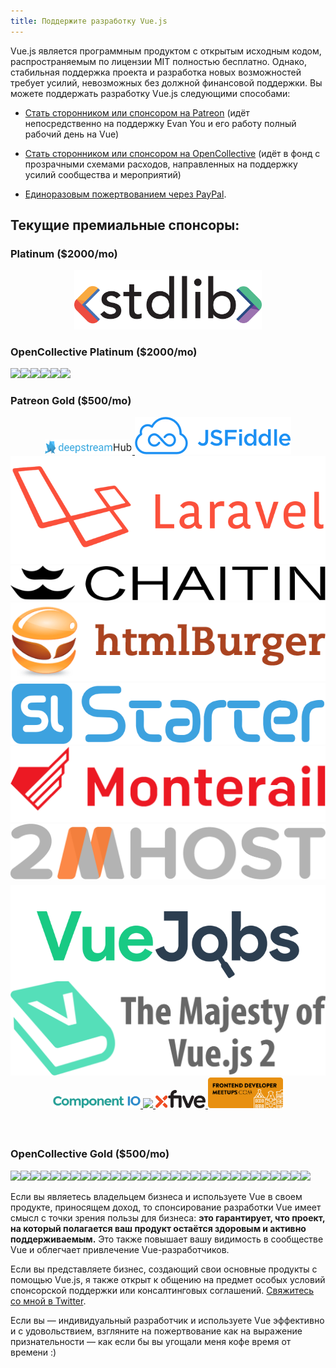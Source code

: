 ```yaml
---
title: Поддержите разработку Vue.js
---
```


Vue.js является программным продуктом с открытым исходным кодом, распространяемым по лицензии MIT полностью бесплатно.
Однако, стабильная поддержка проекта и разработка новых возможностей требует усилий, невозможных без должной финансовой поддержки. Вы можете поддержать разработку Vue.js следующими способами:

- [Стать сторонником или спонсором на Patreon](https://www.patreon.com/evanyou) (идёт непосредственно на поддержку Evan You и его работу полный рабочий день на Vue)

- [Стать сторонником или спонсором на OpenCollective](https://opencollective.com/vuejs) (идёт в фонд с прозрачными схемами расходов, направленных на поддержку усилий сообщества и мероприятий)

- [Единоразовым пожертвованием через PayPal](https://www.paypal.me/evanyou).

## Текущие премиальные спонсоры:

### Platinum ($2000/mo)

<p style="text-align: center;">
  <a href="https://stdlib.com">
    <img style="width: 300px;" src="/images/stdlib.png">
  </a>
</p>

### OpenCollective Platinum ($2000/mo)

<p class="open-collective-sponsors sponsor-section">
  <a href="https://opencollective.com/vuejs/platinumsponsor/0/website" target="_blank"><img src="https://opencollective.com/vuejs/platinumsponsor/0/avatar.svg"></a><a href="https://opencollective.com/vuejs/platinumsponsor/1/website" target="_blank"><img src="https://opencollective.com/vuejs/platinumsponsor/1/avatar.svg"></a><a href="https://opencollective.com/vuejs/platinumsponsor/2/website" target="_blank"><img src="https://opencollective.com/vuejs/platinumsponsor/2/avatar.svg"></a><a href="https://opencollective.com/vuejs/platinumsponsor/3/website" target="_blank"><img src="https://opencollective.com/vuejs/platinumsponsor/3/avatar.svg"></a><a href="https://opencollective.com/vuejs/platinumsponsor/4/website" target="_blank"><img src="https://opencollective.com/vuejs/platinumsponsor/4/avatar.svg"></a><a href="https://opencollective.com/vuejs/platinumsponsor/5/website" target="_blank"><img src="https://opencollective.com/vuejs/platinumsponsor/5/avatar.svg"></a>
</p>

### Patreon Gold ($500/mo)

<p style="text-align: center; margin-top: 0; margin-bottom: 60px" class="sponsors-page">
  <a href="https://deepstreamhub.com" target="_blank" style="width: 140px; top: 1px;">
    <img src="/images/deepstream.png" style="width: 140px;">
  </a><a href="https://jsfiddle.net">
    <img src="/images/jsfiddle.png">
  </a><a href="https://laravel.com">
    <img src="/images/laravel.png">
  </a><a href="https://chaitin.cn">
    <img src="/images/chaitin.png">
  </a><a href="https://htmlburger.com" target="_blank">
    <img src="/images/htmlburger.png">
  </a><a href="https://starter.someline.com/" target="_blank">
    <img src="/images/someline.png">
  </a><a href="http://monterail.com/" target="_blank">
    <img src="/images/monterail.png">
  </a><a href="https://www.2mhost.com/" target="_blank">
    <img src="/images/2mhost.png">
  </a><a href="https://vuejobs.com/?ref=vuejs" target="_blank" style="position: relative; top: 6px;">
    <img src="/images/vuejobs.png">
  </a><a href="https://leanpub.com/vuejs2" target="_blank">
    <img src="/images/tmvuejs2.png">
  </a><a href="https://component.io" target="_blank" style="width: 140px;">
    <img src="/images/component_io.png" style="width: 140px;">
  </a><a href="https://www.v2ex.com/t/379389" target="_blank" style="width: 120px;">
    <img src="/images/v2exer.png" style="width: 120px;">
  </a><a href="https://www.xfive.co/" target="_blank" style="width: 80px;">
    <img src="/images/xfive.png" style="width: 80px;">
  </a><a href="http://www.frontenddevelopermeetups.com/" target="_blank" style="width: 120px;">
    <img src="/images/frontend-meetups.png" style="width: 120px;">
  </a>
</p>

### OpenCollective Gold ($500/mo)

<p class="open-collective-sponsors sponsor-section">
  <a href="https://opencollective.com/vuejs/goldsponsor/0/website" target="_blank"><img src="https://opencollective.com/vuejs/goldsponsor/0/avatar.svg"></a><a href="https://opencollective.com/vuejs/goldsponsor/1/website" target="_blank"><img src="https://opencollective.com/vuejs/goldsponsor/1/avatar.svg"></a><a href="https://opencollective.com/vuejs/goldsponsor/2/website" target="_blank"><img src="https://opencollective.com/vuejs/goldsponsor/2/avatar.svg"></a><a href="https://opencollective.com/vuejs/goldsponsor/3/website" target="_blank"><img src="https://opencollective.com/vuejs/goldsponsor/3/avatar.svg"></a><a href="https://opencollective.com/vuejs/goldsponsor/4/website" target="_blank"><img src="https://opencollective.com/vuejs/goldsponsor/4/avatar.svg"></a><a href="https://opencollective.com/vuejs/goldsponsor/5/website" target="_blank"><img src="https://opencollective.com/vuejs/goldsponsor/5/avatar.svg"></a><a href="https://opencollective.com/vuejs/goldsponsor/6/website" target="_blank"><img src="https://opencollective.com/vuejs/goldsponsor/6/avatar.svg"></a><a href="https://opencollective.com/vuejs/goldsponsor/7/website" target="_blank"><img src="https://opencollective.com/vuejs/goldsponsor/7/avatar.svg"></a><a href="https://opencollective.com/vuejs/goldsponsor/8/website" target="_blank"><img src="https://opencollective.com/vuejs/goldsponsor/8/avatar.svg"></a><a href="https://opencollective.com/vuejs/goldsponsor/9/website" target="_blank"><img src="https://opencollective.com/vuejs/goldsponsor/9/avatar.svg"></a><a href="https://opencollective.com/vuejs/goldsponsor/10/website" target="_blank"><img src="https://opencollective.com/vuejs/goldsponsor/10/avatar.svg"></a><a href="https://opencollective.com/vuejs/goldsponsor/11/website" target="_blank"><img src="https://opencollective.com/vuejs/goldsponsor/11/avatar.svg"></a><a href="https://opencollective.com/vuejs/goldsponsor/12/website" target="_blank"><img src="https://opencollective.com/vuejs/goldsponsor/12/avatar.svg"></a><a href="https://opencollective.com/vuejs/goldsponsor/13/website" target="_blank"><img src="https://opencollective.com/vuejs/goldsponsor/13/avatar.svg"></a><a href="https://opencollective.com/vuejs/goldsponsor/14/website" target="_blank"><img src="https://opencollective.com/vuejs/goldsponsor/14/avatar.svg"></a><a href="https://opencollective.com/vuejs/goldsponsor/15/website" target="_blank"><img src="https://opencollective.com/vuejs/goldsponsor/15/avatar.svg"></a><a href="https://opencollective.com/vuejs/goldsponsor/16/website" target="_blank"><img src="https://opencollective.com/vuejs/goldsponsor/16/avatar.svg"></a><a href="https://opencollective.com/vuejs/goldsponsor/17/website" target="_blank"><img src="https://opencollective.com/vuejs/goldsponsor/17/avatar.svg"></a><a href="https://opencollective.com/vuejs/goldsponsor/18/website" target="_blank"><img src="https://opencollective.com/vuejs/goldsponsor/18/avatar.svg"></a><a href="https://opencollective.com/vuejs/goldsponsor/19/website" target="_blank"><img src="https://opencollective.com/vuejs/goldsponsor/19/avatar.svg"></a><a href="https://opencollective.com/vuejs/goldsponsor/20/website" target="_blank"><img src="https://opencollective.com/vuejs/goldsponsor/20/avatar.svg"></a><a href="https://opencollective.com/vuejs/goldsponsor/21/website" target="_blank"><img src="https://opencollective.com/vuejs/goldsponsor/21/avatar.svg"></a><a href="https://opencollective.com/vuejs/goldsponsor/22/website" target="_blank"><img src="https://opencollective.com/vuejs/goldsponsor/22/avatar.svg"></a><a href="https://opencollective.com/vuejs/goldsponsor/23/website" target="_blank"><img src="https://opencollective.com/vuejs/goldsponsor/23/avatar.svg"></a><a href="https://opencollective.com/vuejs/goldsponsor/24/website" target="_blank"><img src="https://opencollective.com/vuejs/goldsponsor/24/avatar.svg"></a><a href="https://opencollective.com/vuejs/goldsponsor/25/website" target="_blank"><img src="https://opencollective.com/vuejs/goldsponsor/25/avatar.svg"></a><a href="https://opencollective.com/vuejs/goldsponsor/26/website" target="_blank"><img src="https://opencollective.com/vuejs/goldsponsor/26/avatar.svg"></a><a href="https://opencollective.com/vuejs/goldsponsor/27/website" target="_blank"><img src="https://opencollective.com/vuejs/goldsponsor/27/avatar.svg"></a><a href="https://opencollective.com/vuejs/goldsponsor/28/website" target="_blank"><img src="https://opencollective.com/vuejs/goldsponsor/28/avatar.svg"></a><a href="https://opencollective.com/vuejs/goldsponsor/29/website" target="_blank"><img src="https://opencollective.com/vuejs/goldsponsor/29/avatar.svg"></a>
</p>

Если вы являетесь владельцем бизнеса и используете Vue в своем продукте, приносящем доход, то спонсирование разработки Vue имеет смысл с точки зрения пользы для бизнеса: **это гарантирует, что проект, на который полагается ваш продукт остаётся здоровым и активно поддерживаемым.** Это также повышает вашу видимость в сообществе Vue и облегчает привлечение Vue-разработчиков.

Если вы представляете бизнес, создающий свои основные продукты с помощью Vue.js, я также открыт к общению на предмет особых условий спонсорской поддержки или консалтинговых соглашений. [Свяжитесь со мной в Twitter](https://twitter.com/youyuxi).

Если вы — индивидуальный разработчик и используете Vue эффективно и с удовольствием, взгляните на пожертвование как на выражение признательности — как если бы вы угощали меня кофе время от времени :)
